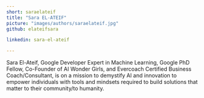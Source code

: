 ```yaml
---
short: saraelateif
title: "Sara EL-ATEIF"
picture: "images/authors/saraelateif.jpg"
github: elateifsara

linkedin: sara-el-ateif

---
```


​Sara El-Ateif, Google Developer Expert in Machine Learning, Google PhD Fellow, Co-Founder of AI Wonder Girls, and Evercoach Certified Business Coach/Consultant, is on a mission to demystify AI and innovation to empower individuals with tools and mindsets required to build solutions that matter to their community/to humanity.